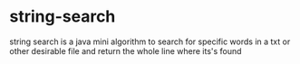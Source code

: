 # string-search
string search is a java mini algorithm to search for specific words in a txt or other desirable file and return the whole line where its's found 
